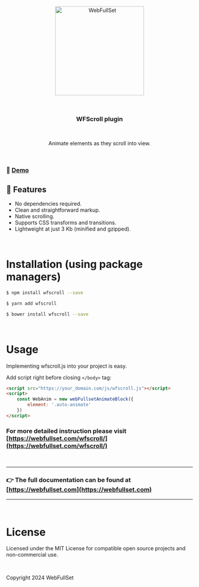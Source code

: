 <p align="center">
<br>
	<a href="https://webfullset.com" title="Visit WebFullSet home page">
		<img src="https://webfullset.com/wp-content/uploads/2024/08/WFS-logo.svg" alt="WebFullSet" width="240">
	</a>
</p>
<br>
<h3 align="center">WFScroll plugin</h3>
<br>
<p align="center">Animate elements as they scroll into view.</p>
<br>

### 🚀 [Demo](https://webfullset.com/wfscroll-demo/)

## 🌟 Features

- No dependencies required.
- Clean and straightforward markup.
- Native scrolling.
- Supports CSS transforms and transitions.
- Lightweight at just 3 Kb (minified and gzipped).

<br>

# Installation (using package managers)

```bash
$ npm install wfscroll --save
```

```bash
$ yarn add wfscroll
```

```bash
$ bower install wfscroll --save
```

<br>

# Usage

Implementing wfscroll.js into your project is easy.
<br>

Add script right before closing ``</body>`` tag:

```html
<script src="https://your_domain.com/js/wfscroll.js"></script>
<script>
    const WebAnim = new webFullsetAnimateBlock({
        element: '.auto-animate'
    })
</script>
```

### For more detailed instruction please visit [https://webfullset.com/wfscroll/](https://webfullset.com/wfscroll/)

<br>

---

###  👉 The full documentation can be found at [https://webfullset.com](https://webfullset.com)

---

<br>

# License

Licensed under the MIT License for compatible open source projects and non-commercial use.

<br>

Copyright 2024 WebFullSet
